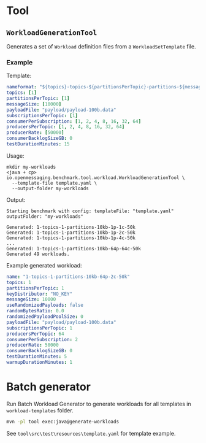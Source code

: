 # Tool

## `WorkloadGenerationTool`

Generates a set of `Workload` definition files from a `WorkloadSetTemplate` file.

### Example

Template:

```yaml
nameFormat: "${topics}-topics-${partitionsPerTopic}-partitions-${messageSize}b-${producersPerTopic}p-${consumerPerSubscription}c-${producerRate}"
topics: [1]
partitionsPerTopic: [1]
messageSize: [10000]
payloadFile: "payload/payload-100b.data"
subscriptionsPerTopic: [1]
consumerPerSubscription: [1, 2, 4, 8, 16, 32, 64]
producersPerTopic: [1, 2, 4, 8, 16, 32, 64]
producerRate: [50000]
consumerBacklogSizeGB: 0
testDurationMinutes: 15
```

Usage:

```
mkdir my-workloads
<java + cp> io.openmessaging.benchmark.tool.workload.WorkloadGenerationTool \
  --template-file template.yaml \
  --output-folder my-workloads
```

Output:

```
Starting benchmark with config: templateFile: "template.yaml"
outputFolder: "my-workloads"

Generated: 1-topics-1-partitions-10kb-1p-1c-50k
Generated: 1-topics-1-partitions-10kb-1p-2c-50k
Generated: 1-topics-1-partitions-10kb-1p-4c-50k
...
Generated: 1-topics-1-partitions-10kb-64p-64c-50k
Generated 49 workloads.
```

Example generated workload:

```yaml
name: "1-topics-1-partitions-10kb-64p-2c-50k"
topics: 1
partitionsPerTopic: 1
keyDistributor: "NO_KEY"
messageSize: 10000
useRandomizedPayloads: false
randomBytesRatio: 0.0
randomizedPayloadPoolSize: 0
payloadFile: "payload/payload-100b.data"
subscriptionsPerTopic: 1
producersPerTopic: 64
consumerPerSubscription: 2
producerRate: 50000
consumerBacklogSizeGB: 0
testDurationMinutes: 5
warmupDurationMinutes: 1
```

# Batch generator

Run Batch Workload Generator to generate workloads for all templates in `workload-templates` folder.

```bash
mvn -pl tool exec:java@generate-workloads
```

See `tool\src\test\resources\template.yaml` for template example.
